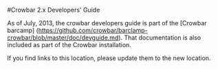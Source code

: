 #Crowbar 2.x Developers' Guide

As of July, 2013, the crowbar developers guide is part of the [Crowbar barcamp] (https://github.com/crowbar/barclamp-crowbar/blob/master/doc/devguide.md).
That documentation is also included as part of the Crowbar installation.

If you find links to this location, please update them to the new location.

